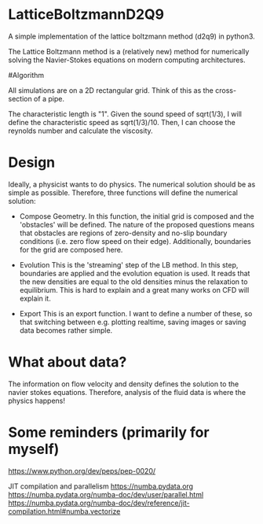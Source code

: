 # LatticeBoltzmannD2Q9

A simple implementation of the lattice boltzmann method (d2q9) in python3. 

The Lattice Boltzmann method is a (relatively new) method for numerically
solving the Navier-Stokes equations on modern computing architectures.

#Algorithm

All simulations are on a 2D rectangular grid. Think of this as the cross-section of a pipe. 

The characteristic length is "1". Given the sound speed of sqrt(1/3), I will define the characteristic speed as sqrt(1/3)/10. Then, I can choose the reynolds number and calculate the viscosity.




# Design

Ideally, a physicist wants to do physics. The numerical solution should be as simple as possible.
Therefore, three functions will define the numerical solution:

- Compose Geometry.
	In this function, the initial grid is composed and the 'obstacles' will be defined.
	The nature of the proposed questions means that obstacles are regions of zero-density
	and no-slip boundary conditions (i.e. zero flow speed on their edge). Additionally,
	boundaries for the grid are composed here. 

- Evolution
	This is the 'streaming' step of the LB method. In this step, boundaries are applied
	and the evolution equation is used. It reads that the new densities are equal to the
	old densities minus the relaxation to equilibrium. This is hard to explain and a great
	many works on CFD will explain it.

- Export
	This is an export function. I want to define a number of these, so that switching between
	e.g. plotting realtime, saving images or saving data becomes rather simple.

# What about data?

The information on flow velocity and density defines the solution to the navier stokes equations.
Therefore, analysis of the fluid data is where the physics happens!

# Some reminders (primarily for myself)

https://www.python.org/dev/peps/pep-0020/

JIT compilation and parallelism
https://numba.pydata.org
https://numba.pydata.org/numba-doc/dev/user/parallel.html
https://numba.pydata.org/numba-doc/dev/reference/jit-compilation.html#numba.vectorize